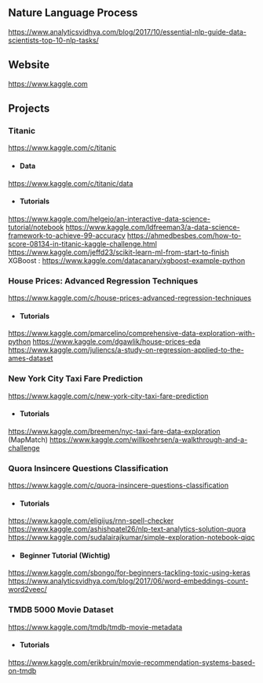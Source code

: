 ## Nature Language Process
https://www.analyticsvidhya.com/blog/2017/10/essential-nlp-guide-data-scientists-top-10-nlp-tasks/

## Website
https://www.kaggle.com

## Projects

### Titanic
https://www.kaggle.com/c/titanic
- #### Data
https://www.kaggle.com/c/titanic/data
- #### Tutorials
https://www.kaggle.com/helgejo/an-interactive-data-science-tutorial/notebook
https://www.kaggle.com/ldfreeman3/a-data-science-framework-to-achieve-99-accuracy
https://ahmedbesbes.com/how-to-score-08134-in-titanic-kaggle-challenge.html
https://www.kaggle.com/jeffd23/scikit-learn-ml-from-start-to-finish
XGBoost : https://www.kaggle.com/datacanary/xgboost-example-python

### House Prices: Advanced Regression Techniques
https://www.kaggle.com/c/house-prices-advanced-regression-techniques
- #### Tutorials
https://www.kaggle.com/pmarcelino/comprehensive-data-exploration-with-python
https://www.kaggle.com/dgawlik/house-prices-eda
https://www.kaggle.com/juliencs/a-study-on-regression-applied-to-the-ames-dataset

### New York City Taxi Fare Prediction
https://www.kaggle.com/c/new-york-city-taxi-fare-prediction
- #### Tutorials
https://www.kaggle.com/breemen/nyc-taxi-fare-data-exploration (MapMatch)
https://www.kaggle.com/willkoehrsen/a-walkthrough-and-a-challenge

### Quora Insincere Questions Classification
https://www.kaggle.com/c/quora-insincere-questions-classification
- #### Tutorials
https://www.kaggle.com/eligijus/rnn-spell-checker
https://www.kaggle.com/ashishpatel26/nlp-text-analytics-solution-quora
https://www.kaggle.com/sudalairajkumar/simple-exploration-notebook-qiqc
- #### Beginner Tutorial (Wichtig)
https://www.kaggle.com/sbongo/for-beginners-tackling-toxic-using-keras
https://www.analyticsvidhya.com/blog/2017/06/word-embeddings-count-word2veec/

### TMDB 5000 Movie Dataset
https://www.kaggle.com/tmdb/tmdb-movie-metadata
- #### Tutorials
https://www.kaggle.com/erikbruin/movie-recommendation-systems-based-on-tmdb
